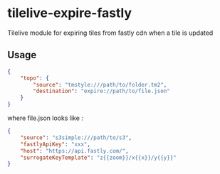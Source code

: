 # tilelive-expire-fastly
Tilelive module for expiring tiles from fastly cdn when a tile is updated

## Usage

```json 
{
 	"topo": {
    	"source": "tmstyle:///path/to/folder.tm2",
    	"destination": "expire://path/to/file.json"
	} 
}

```

where file.json looks like : 

```json 
{
	"source": "s3simple:///path/to/s3",
	"fastlyApiKey": "xxx",
	"host": "https://api.fastly.com/",
	"surrogateKeyTemplate": "z{{zoom}}/x{{x}}/y{{y}}"
}

```